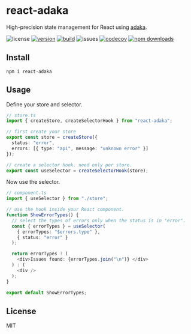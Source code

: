 # react-adaka

High-precision state management for React using [adaka](https://npmjs.com/package/adaka).

![license](https://img.shields.io/github/license/kofrasa/react-adaka)
[![version](https://img.shields.io/npm/v/react-adaka)](https://www.npmjs.org/package/react-adaka)
[![build](https://github.com/kofrasa/react-adaka/actions/workflows/build.yml/badge.svg)](https://github.com/kofrasa/react-adaka/actions/workflows/build.yml)
![issues](https://img.shields.io/github/issues/kofrasa/react-adaka)
[![codecov](https://img.shields.io/codecov/c/github/kofrasa/react-adaka)](https://codecov.io/gh/kofrasa/react-adaka)
[![npm downloads](https://img.shields.io/npm/dm/react-adaka)](https://www.npmjs.org/package/react-adaka)

## Install

`npm i react-adaka`

## Usage

Define your store and selector.

```ts
// store.ts
import { createStore, createSelectorHook } from "react-adaka";

// first create your store
export const store = createStore({
  status: "error",
  errors: [{ type: "api", message: "unknown error" }]
});

// create a selector hook. need only per store.
export const useSelector = createSelectorHook(store);
```

Now use the selector.

```ts
// component.ts
import { useSelector } from "./store";

// use the hook inside your React component.
function ShowErrorTypes() {
  // select the types of errors only when the status is in "error".
  const { errorTypes } = useSelector(
    { errorTypes: "$errors.type" },
    { status: "error" }
  );

  return errorTypes ? (
    <div>Issues found: {errorTypes.join("\n")} </div>
  ) : (
    <div />
  );
}

export default ShowErrorTypes;
```

## License

MIT
